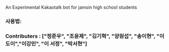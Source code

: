 An Experimental Kakaotalk bot for jamsin high school students

### **사용법:**

### Contributers : ["정준우", "조윤제", "김기혁", "양원섭", "송이현", "이도이","이강민", "이 서정", "박서현"]
